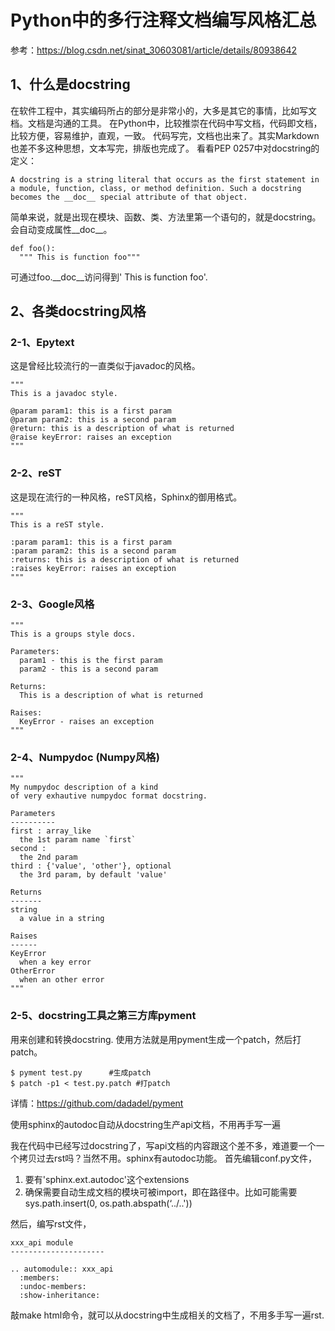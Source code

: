 # Python中的多行注释文档编写风格汇总

参考：https://blog.csdn.net/sinat_30603081/article/details/80938642

## 1、什么是docstring
在软件工程中，其实编码所占的部分是非常小的，大多是其它的事情，比如写文档。文档是沟通的工具。 
在Python中，比较推崇在代码中写文档，代码即文档，比较方便，容易维护，直观，一致。 
代码写完，文档也出来了。其实Markdown也差不多这种思想，文本写完，排版也完成了。 
看看PEP 0257中对docstring的定义：
```
A docstring is a string literal that occurs as the first statement in 
a module, function, class, or method definition. Such a docstring 
becomes the __doc__ special attribute of that object.
```
简单来说，就是出现在模块、函数、类、方法里第一个语句的，就是docstring。会自动变成属性__doc__。
```
def foo():
  """ This is function foo"""
```
可通过foo.__doc__访问得到' This is function foo'.

## 2、各类docstring风格

### 2-1、Epytext
这是曾经比较流行的一直类似于javadoc的风格。
```
"""
This is a javadoc style.

@param param1: this is a first param
@param param2: this is a second param
@return: this is a description of what is returned
@raise keyError: raises an exception
"""
```

### 2-2、reST
这是现在流行的一种风格，reST风格，Sphinx的御用格式。
```
"""
This is a reST style.

:param param1: this is a first param
:param param2: this is a second param
:returns: this is a description of what is returned
:raises keyError: raises an exception
"""
```

### 2-3、Google风格
```
"""
This is a groups style docs.

Parameters:
  param1 - this is the first param
  param2 - this is a second param

Returns:
  This is a description of what is returned

Raises:
  KeyError - raises an exception
"""
```

### 2-4、Numpydoc (Numpy风格)
```
"""
My numpydoc description of a kind
of very exhautive numpydoc format docstring.

Parameters
----------
first : array_like
  the 1st param name `first`
second :
  the 2nd param
third : {'value', 'other'}, optional
  the 3rd param, by default 'value'

Returns
-------
string
  a value in a string

Raises
------
KeyError
  when a key error
OtherError
  when an other error
"""
```

### 2-5、docstring工具之第三方库pyment
用来创建和转换docstring. 
使用方法就是用pyment生成一个patch，然后打patch。
```
$ pyment test.py      #生成patch
$ patch -p1 < test.py.patch #打patch
```
详情：https://github.com/dadadel/pyment

使用sphinx的autodoc自动从docstring生产api文档，不用再手写一遍

我在代码中已经写过docstring了，写api文档的内容跟这个差不多，难道要一个一个拷贝过去rst吗？当然不用。sphinx有autodoc功能。 
首先编辑conf.py文件， 
1. 要有'sphinx.ext.autodoc'这个extensions 
2. 确保需要自动生成文档的模块可被import，即在路径中。比如可能需要sys.path.insert(0, os.path.abspath(‘../..'))

然后，编写rst文件，
```
xxx_api module
---------------------

.. automodule:: xxx_api
  :members:
  :undoc-members:
  :show-inheritance:
```
敲make html命令，就可以从docstring中生成相关的文档了，不用多手写一遍rst. 